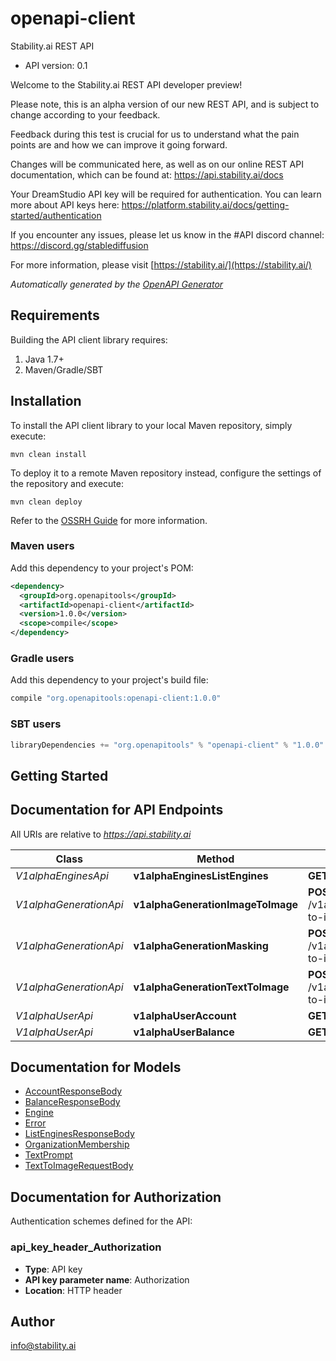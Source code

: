 # openapi-client

Stability.ai REST API
- API version: 0.1

Welcome to the Stability.ai REST API developer preview!

Please note, this is an alpha version of our new REST API, and is subject to change according to
your feedback.

Feedback during this test is crucial for us to understand what the pain points are and how we can
improve it going forward.

Changes will be communicated here, as well as on our online REST API documentation, which can be
found at: https://api.stability.ai/docs

Your DreamStudio API key will be required for authentication. You can learn more about API keys
here: https://platform.stability.ai/docs/getting-started/authentication

If you encounter any issues, please let us know in the #API discord channel:
https://discord.gg/stablediffusion


  For more information, please visit [https://stability.ai/](https://stability.ai/)

*Automatically generated by the [OpenAPI Generator](https://openapi-generator.tech)*

## Requirements

Building the API client library requires:
1. Java 1.7+
2. Maven/Gradle/SBT

## Installation

To install the API client library to your local Maven repository, simply execute:

```shell
mvn clean install
```

To deploy it to a remote Maven repository instead, configure the settings of the repository and execute:

```shell
mvn clean deploy
```

Refer to the [OSSRH Guide](http://central.sonatype.org/pages/ossrh-guide.html) for more information.

### Maven users

Add this dependency to your project's POM:

```xml
<dependency>
  <groupId>org.openapitools</groupId>
  <artifactId>openapi-client</artifactId>
  <version>1.0.0</version>
  <scope>compile</scope>
</dependency>
```

### Gradle users

Add this dependency to your project's build file:

```groovy
compile "org.openapitools:openapi-client:1.0.0"
```

### SBT users

```scala
libraryDependencies += "org.openapitools" % "openapi-client" % "1.0.0"
```

## Getting Started

## Documentation for API Endpoints

All URIs are relative to *https://api.stability.ai*

Class | Method | HTTP request | Description
------------ | ------------- | ------------- | -------------
*V1alphaEnginesApi* | **v1alphaEnginesListEngines** | **GET** /v1alpha/engines/list | list
*V1alphaGenerationApi* | **v1alphaGenerationImageToImage** | **POST** /v1alpha/generation/${engineId}/image-to-image | image-to-image
*V1alphaGenerationApi* | **v1alphaGenerationMasking** | **POST** /v1alpha/generation/${engineId}/image-to-image/masking | image-to-image/masking
*V1alphaGenerationApi* | **v1alphaGenerationTextToImage** | **POST** /v1alpha/generation/${engineId}/text-to-image | text-to-image
*V1alphaUserApi* | **v1alphaUserAccount** | **GET** /v1alpha/user/account | account
*V1alphaUserApi* | **v1alphaUserBalance** | **GET** /v1alpha/user/balance | balance


## Documentation for Models

 - [AccountResponseBody](AccountResponseBody.md)
 - [BalanceResponseBody](BalanceResponseBody.md)
 - [Engine](Engine.md)
 - [Error](Error.md)
 - [ListEnginesResponseBody](ListEnginesResponseBody.md)
 - [OrganizationMembership](OrganizationMembership.md)
 - [TextPrompt](TextPrompt.md)
 - [TextToImageRequestBody](TextToImageRequestBody.md)


## Documentation for Authorization

Authentication schemes defined for the API:
### api_key_header_Authorization

- **Type**: API key
- **API key parameter name**: Authorization
- **Location**: HTTP header


## Author

info@stability.ai

